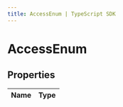 ```yaml
---
title: AccessEnum | TypeScript SDK
---
```



# AccessEnum


## Properties

Name | Type
------------ | -------------


